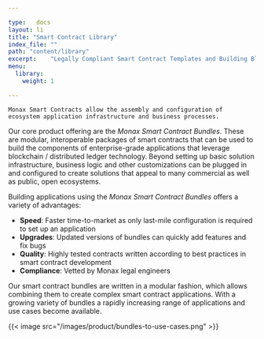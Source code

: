 ```yaml
---

type:   docs
layout: li
title: "Smart Contract Library"
index_file: ""
path: "content/library"
excerpt:    "Legally Compliant Smart Contract Templates and Building Blocks"
menu:
  library:
    weight: 1

---
```


```
Monax Smart Contracts allow the assembly and configuration of ecosystem application infrastructure and business processes.
```

Our core product offering are the *Monax Smart Contract Bundles*. These are modular, interoperable packages of smart contracts that can be used to build the components of enterprise-grade applications that leverage blockchain / distributed ledger technology. Beyond setting up basic solution infrastructure, business logic and other customizations can be plugged in and configured to create solutions that appeal to many commercial as well as public, open ecosystems.


Building applications using the *Monax Smart Contract Bundles* offers a variety of advantages:

* __Speed__: Faster time-to-market as only last-mile configuration is required to set up an application 
* __Upgrades__: Updated versions of bundles can quickly add features and fix bugs
* __Quality__: Highly tested contracts written according to best practices in smart contract development
* __Compliance__: Vetted by Monax legal engineers


Our smart contract bundles are written in a modular fashion, which allows combining them to create complex smart contract applications. With a growing variety of bundles a rapidly increasing range of applications and use cases become available.

{{< image src="/images/product/bundles-to-use-cases.png" >}}